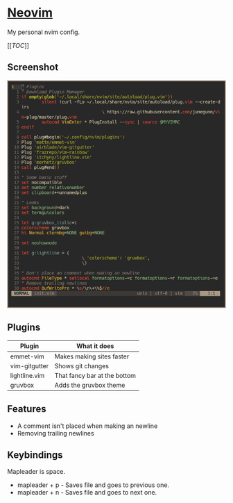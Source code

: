 # [Neovim](https://neovim.io/)
My personal nvim config.

[[_TOC_]]

## Screenshot
![nvim](../../images/nvim.png)

## Plugins
|Plugin       |What it does                |
|-------------|----------------------------|
|emmet-vim    |Makes making sites faster   |
|vim-gitgutter|Shows git changes           |
|lightline.vim|That fancy bar at the bottom|
|gruvbox      |Adds the gruvbox theme      |

## Features
- A comment isn't placed when making an newline
- Removing trailing newlines

## Keybindings
Mapleader is space.
- mapleader + p - Saves file and goes to previous one.
- mapleader + n - Saves file and goes to next one.
